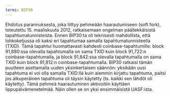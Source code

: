 ```yaml
---
termi: BIP30
---
```


Ehdotus parannuksesta, joka liittyy pehmeään haarautumiseen (soft fork), toteutettu 15. maaliskuuta 2012, ratkaisemaan ongelman päällekkäisistä tapahtumatunnisteista. Ennen BIP30:ta oli teknisesti mahdollista, että lohkoketjussa oli kaksi eri tapahtumaa samalla tapahtumatunnisteella (TXID). Tämä tapahtui huomattavasti kahdesti coinbase-tapahtumille: block 91,880:ssa olevalla tapahtumalla on sama TXID kuin block 91,722:n coinbase-tapahtumalla, ja block 91,842:ssa olevalla tapahtumalla on sama TXID kuin block 91,812:n coinbase-tapahtumalla. BIP30 ratkaisi tämän puutteen asettamalla uuden yksinkertaisen säännön: yksikään uusi tapahtuma ei voi olla samalla TXID:llä kuin aiemmin kirjattu tapahtuma, paitsi jos alkuperäinen tapahtuma oli täysin käytetty (ts. kaikki sen lähdöt oli käytetty). Tämä pehmeä haarautuminen aktivoitiin käyttäen lippupäivämenetelmää. Näin ollen se on yksi ensimmäisistä UASF:ista.